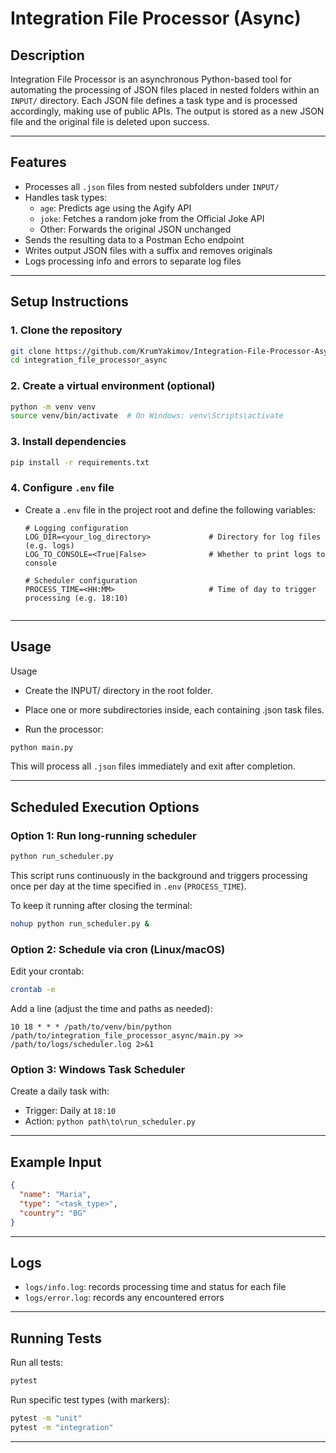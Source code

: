 # Integration File Processor (Async)

## Description

Integration File Processor is an asynchronous Python-based tool for automating the processing of JSON files placed in nested folders within an `INPUT/` directory. Each JSON file defines a task type and is processed accordingly, making use of public APIs. The output is stored as a new JSON file and the original file is deleted upon success.

---

## Features

- Processes all `.json` files from nested subfolders under `INPUT/`
- Handles task types:
  - `age`: Predicts age using the Agify API
  - `joke`: Fetches a random joke from the Official Joke API
  - Other: Forwards the original JSON unchanged
- Sends the resulting data to a Postman Echo endpoint
- Writes output JSON files with a suffix and removes originals
- Logs processing info and errors to separate log files

---

## Setup Instructions

### 1. Clone the repository

```bash
git clone https://github.com/KrumYakimov/Integration-File-Processor-Async.git
cd integration_file_processor_async
````

### 2. Create a virtual environment (optional)

```bash
python -m venv venv
source venv/bin/activate  # On Windows: venv\Scripts\activate
```

### 3. Install dependencies

```bash
pip install -r requirements.txt
```

### 4. Configure `.env` file

- Create a `.env` file in the project root and define the following variables:
  ```plaintext
  # Logging configuration
  LOG_DIR=<your_log_directory>             # Directory for log files (e.g. logs)
  LOG_TO_CONSOLE=<True|False>              # Whether to print logs to console

  # Scheduler configuration
  PROCESS_TIME=<HH:MM>                     # Time of day to trigger processing (e.g. 18:10)


---

## Usage

Usage
- Create the INPUT/ directory in the root folder.

- Place one or more subdirectories inside, each containing .json task files.

- Run the processor:

```bash
python main.py
```

This will process all `.json` files immediately and exit after completion.

---

## Scheduled Execution Options

### Option 1: Run long-running scheduler

```bash
python run_scheduler.py
```

This script runs continuously in the background and triggers processing once per day at the time specified in `.env` (`PROCESS_TIME`).

To keep it running after closing the terminal:

```bash
nohup python run_scheduler.py &
```

### Option 2: Schedule via cron (Linux/macOS)

Edit your crontab:

```bash
crontab -e
```

Add a line (adjust the time and paths as needed):

```cron
10 18 * * * /path/to/venv/bin/python /path/to/integration_file_processor_async/main.py >> /path/to/logs/scheduler.log 2>&1
```

### Option 3: Windows Task Scheduler

Create a daily task with:

* Trigger: Daily at `18:10`
* Action: `python path\to\run_scheduler.py`

---

## Example Input

```json
{
  "name": "Maria",
  "type": "<task_type>",
  "country": "BG"
}
```

---

## Logs

* `logs/info.log`: records processing time and status for each file
* `logs/error.log`: records any encountered errors

---

## Running Tests

Run all tests:

```bash
pytest
```

Run specific test types (with markers):

```bash
pytest -m "unit"
pytest -m "integration"
```

---


